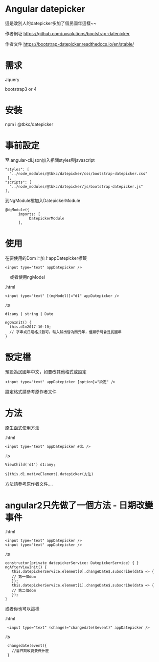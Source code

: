 # Angular datepicker

這是改別人的datepicker多加了個民國年這樣~~

作者網址
https://github.com/uxsolutions/bootstrap-datepicker

作者文件
https://bootstrap-datepicker.readthedocs.io/en/stable/

# 需求

Jquery

bootstrap3 or 4

# 安裝

npm i @tbkc/datepicker

# 事前設定

至.angular-cli.json加入相關styles與javascript

    "styles": [
      "../node_modules/@tbkc/datepicker/css/bootstrap-datepicker.css"
     ],
    "scripts": [
      "../node_modules/@tbkc/datepicker/js/bootstrap-datepicker.js"
    ],
    
到NgModule檔加入DatepickerModule

    @NgModule({
          imports: [
               DatepickerModule
          ],

# 使用

在要使用的Dom上加上appDatepicker標籤

    <input type="text" appDatepicker />
    
或者使用ngModel

.html

    <input type="text" [(ngModel)]="d1" appDatepicker />

.ts

    d1:any | string | Date
    
    ngOnInit() {
      this.d1=2017-10-10;
      // 字串或日期格式皆可，輸入輸出皆為西元年，但顯示時會是民國年
    }
    



# 設定檔

預設為民國年中文，如要改其他格式或設定

    <input type="text" appDatepicker [option]="設定" />

設定格式請參考原作者文件

# 方法

原生函式使用方法

.html

    <input type="text" appDatepicker #d1 />

.ts

    ViewChild('d1') d1:any;

    $(this.d1.nativeElement).datepicker(方法)

方法請參考原作者文件....

# angular2只先做了一個方法 - 日期改變事件

.html

    <input type="text" appDatepicker />
    <input type="text" appDatepicker />

.ts

    constructor(private datepickerService: DatepickerService) { }
    ngAfterViewInit() {
       this.datepickerService.element[0].changeDate$.subscribe(data => {
       // 第一個dom
       });
       this.datepickerService.element[1].changeDate$.subscribe(data => {
       // 第二個dom
       });
    }

     
或者你也可以這樣

.html

     <input type="text" (change)="changedate($event)" appDatepicker />

.ts

     changedate(event){
       //當日期改變要做什麼
     }
